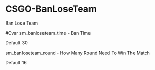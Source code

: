 # CSGO-BanLoseTeam
Ban Lose Team

#Cvar
sm_banloseteam_time - Ban Time

Default 30  

sm_banloseteam_round - How Many Round Need To Win The Match

Default 16
